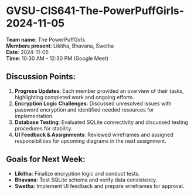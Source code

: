 # GVSU-CIS641-The-PowerPuffGirls-2024-11-05

**Team name**: The PowerPuffGirls  
**Members present**: Likitha, Bhavana, Swetha  
**Date**: 2024-11-05  
**Time**: 10:30 AM - 12:30 PM (Google Meet) 

## Discussion Points:
1. **Progress Updates**: Each member provided an overview of their tasks, highlighting completed work and ongoing efforts.
2. **Encryption Logic Challenges**: Discussed unresolved issues with password encryption and identified needed resources for implementation.
3. **Database Testing**: Evaluated SQLite connectivity and discussed testing procedures for stability.
4. **UI Feedback & Assignments**: Reviewed wireframes and assigned responsibilities for upcoming diagrams in the next assignment.

## Goals for Next Week:
- **Likitha**: Finalize encryption logic and conduct tests.
- **Bhavana**: Test SQLite schema and verify data consistency.
- **Swetha**: Implement UI feedback and prepare wireframes for approval.
